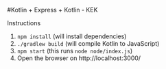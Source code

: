 #Kotlin + Express + Kotlin - KEK

Instructions

1. `npm install` (will install dependencies)
2. `./gradlew build` (will compile Kotlin to JavaScript)
3. `npm start` (this runs `node node/index.js`)
4. Open the browser on http://localhost:3000/

